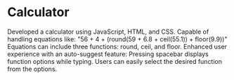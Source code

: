 # Calculator
Developed a calculator using JavaScript, HTML, and CSS. 
Capable of handling equations like: "56 + 4 + (round(59 + 6.8 + ceil(55.1)) + floor(9.9))"
Equations can include three functions: round, ceil, and floor.
Enhanced user experience with an auto-suggest feature:
Pressing spacebar displays function options while typing.
Users can easily select the desired function from the options.
